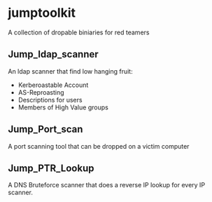 # jumptoolkit
 A collection of dropable biniaries for red teamers



## Jump_ldap_scanner
An ldap scanner that find low hanging fruit:
- Kerberoastable Account
- AS-Reproasting
- Descriptions for users
- Members of High Value groups

## Jump_Port_scan
A port scanning tool that can be dropped on a victim computer

## Jump_PTR_Lookup
A DNS Bruteforce scanner that does a reverse IP lookup for every IP scanner.

